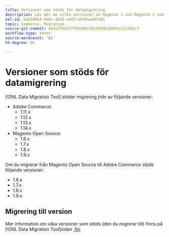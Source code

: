 ```yaml
---
title: Versioner som stöds för datamigrering
description: Läs mer om vilka versioner av Magento 1 och Magento 2 som  [!DNL Data Migration Tool] har stöd för.
exl-id: ba6398b4-66be-4d33-a4d3-a9f0aaa0fa81
topic: Commerce, Migration
source-git-commit: e83e2359377f03506178c28f8b30993c172282c7
workflow-type: tm+mt
source-wordcount: '81'
ht-degree: 0%

---
```


# Versioner som stöds för datamigrering

[!DNL Data Migration Tool] stöder migrering _från_ av följande versioner:

* Adobe Commerce:
   * 1.11.x
   * 1.12.x
   * 1.13.x
   * 1.14.x
* Magento Open Source:
   * 1.6.x
   * 1.7.x
   * 1.8.x
   * 1.9.x

Om du migrerar från Magento Open Source till Adobe Commerce stöds följande versioner:

* 1.6.x
* 1.7.x
* 1.8.x
* 1.9.x

## Migrering till version

Mer information om vilka versioner som stöds (den du migrerar till) finns på [!DNL Data Migration Tool]sidan [&#x200B; för &#x200B;](https://github.com/magento/data-migration-tool/releases).

